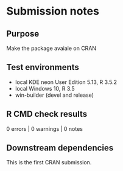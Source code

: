 # Submission notes

## Purpose

Make the package avaiale on CRAN

## Test environments

* local KDE neon User Edition 5.13, R 3.5.2
* local Windows 10, R 3.5
* win-builder (devel and release)

## R CMD check results

0 errors | 0 warnings | 0 notes

## Downstream dependencies

This is the first CRAN submission.
